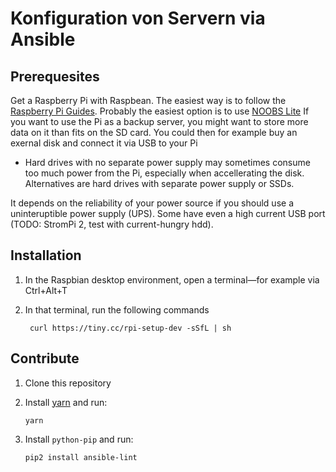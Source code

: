 # Konfiguration von Servern via Ansible

## Prerequesites

Get a Raspberry Pi with Raspbean. The easiest way is to follow the [Raspberry Pi Guides](https://www.raspberrypi.org/help/). Probably the easiest option is to use [NOOBS Lite](https://www.raspberrypi.org/downloads/noobs/)
If you want to use the Pi as a backup server, you might want to store more data on it than fits on the SD card. You could then for example buy an exernal disk and connect it via USB to your Pi

- Hard drives with no separate power supply may sometimes consume too much power from the Pi, especially when accellerating the disk. Alternatives are hard drives with separate power supply or SSDs.

It depends on the reliability of your power source if you should use a uninteruptible power supply (UPS). Some have even a high current USB port (TODO: StromPi 2, test with current-hungry hdd).

## Installation

1. In the Raspbian desktop environment,
    open a terminal—for example via Ctrl+Alt+T
1. In that terminal, run the following commands

        curl https://tiny.cc/rpi-setup-dev -sSfL | sh

## Contribute

1. Clone this repository
1. Install [yarn](https://yarnpkg.com/en/) and run:

       yarn

1. Install `python-pip` and run:

       pip2 install ansible-lint

